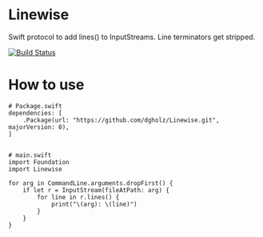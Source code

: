 # Linewise
Swift protocol to add lines() to InputStreams. Line terminators get stripped.

[![Build Status](https://travis-ci.org/dgholz/Linewise.svg?branch=master)](https://travis-ci.org/dgholz/Linewise)

# How to use

    # Package.swift
    dependencies: [
        .Package(url: "https://github.com/dgholz/Linewise.git", majorVersion: 0),
    ]


    # main.swift
    import Foundation
    import Linewise

    for arg in CommandLine.arguments.dropFirst() {
        if let r = InputStream(fileAtPath: arg) {
            for line in r.lines() {
                print("\(arg): \(line)")
            }
        }
    }

